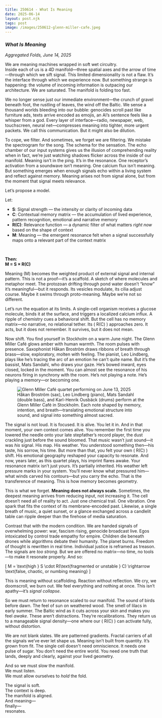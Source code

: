 ```yaml
---
title: 250614 - What Is Meaning
date: 2025-06-14
layout: post.njk
tags: post
image: /images/250612-glenn-miller-cafe.jpeg
---
```


### *What Is Meaning*  
*Aggregated Folds, June 14, 2025*

We are meaning machines wrapped in soft wet circuitry.  
Inside each of us is a 4D manifold—three spatial axes and the arrow of time—through which we sift signal. This limited dimensionality is not a flaw. It’s the interface through which we experience now. But something strange is happening: the volume of incoming information is outpacing our architecture. We are saturated. The manifold is folding too fast.

We no longer sense just our immediate environment—the crunch of gravel beneath foot, the rustling of leaves, the wind off the Baltic. We sense a thousand worlds bleeding into our bubble: genocides scroll past like furniture ads, texts arrive encoded as emojis, an AI’s sentence feels like a whisper from a god. Every layer of interface—radio, newspaper, web, touchscreen, neural net—compresses meaning into tighter, more urgent packets. We call this communication. But it might also be dilution.

To cope, we filter. And sometimes, we forget we are filtering. We mistake the spectrogram for the song. The schema for the sensation. The echo chamber of our input systems gives us the illusion of comprehending reality when in fact, we’re just watching shadows flicker across the inside of our manifold. Meaning isn’t in the ping. It’s in the resonance. One receptor’s activation from a soundwave isn’t meaning. One calcium flux isn’t meaning. But something emerges when enough signals echo within a living system and reflect against memory. Meaning arises not from signal alone, but from the moment that signal meets relevance.

Let’s propose a model. 

Let:

- **S**: Signal strength — the intensity or clarity of incoming data  
- **C**: Contextual memory matrix — the accumulation of lived experience, pattern recognition, emotional and narrative memory  
- **R(C)**: Relevance function — a dynamic filter of what matters *right now* based on the shape of context  
- **M**: Meaning — the emergent resonance felt when a signal successfully maps onto a relevant part of the context matrix  

<br>

**Then:**  
**M = S × R(C)**

Meaning (M) becomes the weighted product of external signal and internal pattern. This is not a proof—it’s a scaffold. A sketch of where molecules and metaphor meet. The protozoan drifting through pond water doesn’t “know” it’s meaningful—but it responds. Its vesicles modulate, its cilia adjust course. Maybe it swims through proto-meaning. Maybe we’re not so different.

Let’s run the equation at its limits. A single-cell organism receives a glucose molecule, binds it at the surface, and triggers a localized calcium influx. A ripple of chemistry cues a behavioral shift. But the cell has no memory matrix—no narrative, no relational tether. Its \( R(C) \) approaches zero. It acts, but it does not remember. It survives, but it does not mean.

Now shift. You find yourself in Stockholm on a warm June night. The Glenn Miller Café glows amber with human warmth. The room pulses with presence. Saxophonist Håkan Broström draws ribbons of breath through brass—slow, exploratory, molten with feeling. The pianist, Leo Lindberg, plays like he’s tracing the arc of an emotion he can’t quite name. But it’s the bassist, Mats Sandahl, who draws your gaze. He’s bowed inward, eyes closed, locked in the moment. You can almost see the resonance of his neurons firing in synchrony with the room. He’s not playing a note. He’s playing a memory—or becoming one.

<figure>
  <img src="/images/250612-glenn-miller-cafe.jpeg" alt="Glenn Miller Café quartet performing on June 13, 2025">
  <figcaption>Håkan Broström (sax), Leo Lindberg (piano), Mats Sandahl (double bass), and Karl-Henrik Ousbäck (drums) perform at the Glenn Miller Café in Stockholm. Each note shaped by memory, intention, and breath—translating emotional structure into sound, and signal into something almost sacred.</figcaption>
</figure>

The signal is not loud. It is focused. It is alive. You let it in. And in that moment, your own context comes alive. You remember the first time you lowered the needle onto your late stepfather’s record player, the dust crackling just before the sound bloomed. That music wasn’t just sound—it was *his* signal. His map. His weather. You understood something then—his taste, his sorrow, his time. But more than that, you felt your own \( R(C) \) shift. His emotional geography reshaped your capacity to resonate. And now, years later, as this quartet plays, his imprint flares awake. Your resonance matrix isn’t just yours. It’s partially inherited. His weather left pressure marks in your system. You’ll never know what pressured him—what winds carved his contours—but you carry the echo. That is the transference of meaning. This is how memory becomes geometry.

This is what we forget. **Meaning does not always scale.** Sometimes, the deepest meaning arrives from reducing input, not increasing it. The cell doesn’t need all of reality to act. Just one chemical trail. One vibration. One spark that fits the context of its membrane-encoded past. Likewise, a single breath of music, a quiet sunset, or a glance exchanged across a candlelit table can ripple deeper than the firehose of media saturation.

Contrast that with the modern condition. We are handed signals of overwhelming power: war, fascism rising, genocide broadcast live. Egos intoxicated by control trade empathy for empire. Children die beneath drones while algorithms debate their humanity. The planet burns. Freedom of thought is rewritten in real time. Individual justice is reframed as treason. The signals are *too strong*. But we are offered no matrix—no time, no tools—to make it resonate properly. And so:

\[
M = \text{high } S \cdot R(\text{fragmented or unstable } C) \rightarrow \text{false, chaotic, or numbing meaning}
\]

This is meaning without scaffolding. Reaction without reflection. We cry, we doomscroll, we burn out. We feel everything and nothing at once. This isn’t apathy—it’s *signal collapse*.

So we must return to resonance scaled to our manifold. The sound of birds before dawn. The feel of sun on weathered wood. The smell of lilacs in early summer. The Baltic wind as it cuts across your skin and makes you feel *awake*. These aren’t distractions. They’re recalibrations. They return us to a manageable signal density—one where our \( R(C) \) can activate fully, without distortion.

We are not blank slates. We are patterned gradients. Fractal carriers of all the signals we’ve ever let shape us. Meaning isn’t built from quantity. It’s grown from fit. The single cell doesn't need omniscience. It needs one pulse of sugar. You don’t need the entire world. You need one truth that lands, deeply and clearly, against your lived geometry.

And so we must slow the manifold.  
We must listen.  
We must allow ourselves to *hold* the fold.

The signal is soft.  
The context is deep.  
The manifold is aligned.  
And meaning—  
finally—  
resonates.
